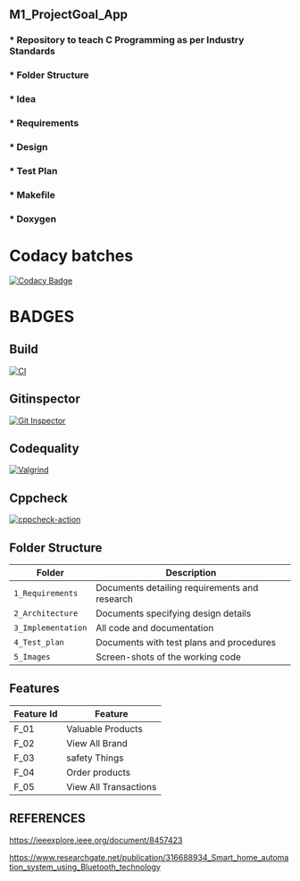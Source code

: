 ## M1_ProjectGoal_App
### * Repository to teach C Programming as per Industry Standards
### * Folder Structure
### * Idea
### * Requirements
### * Design
### * Test Plan
### * Makefile
### * Doxygen

# Codacy batches

[![Codacy Badge](https://app.codacy.com/project/badge/Grade/33f1b3529b8c4cda8b45d3c10df1d34c)](https://www.codacy.com/gh/gokulkannan-srec/M1_ProjectGoal_App/dashboard?utm_source=github.com&amp;utm_medium=referral&amp;utm_content=gokulkannan-srec/M1_ProjectGoal_App&amp;utm_campaign=Badge_Grade)

# BADGES
## Build
[![CI](https://github.com/gokulkannan-srec/M1_ProjectGoal_App/actions/workflows/build.yml/badge.svg)](https://github.com/gokulkannan-srec/M1_ProjectGoal_App/actions/workflows/build.yml)

## Gitinspector
[![Git Inspector](https://github.com/gokulkannan-srec/M1_ProjectGoal_App/actions/workflows/gitinspector.yml/badge.svg)](https://github.com/gokulkannan-srec/M1_ProjectGoal_App/actions/workflows/gitinspector.yml)

## Codequality
[![Valgrind](https://github.com/gokulkannan-srec/M1_ProjectGoal_App/actions/workflows/codequality.yml/badge.svg)](https://github.com/gokulkannan-srec/M1_ProjectGoal_App/actions/workflows/codequality.yml)

## Cppcheck
[![cppcheck-action](https://github.com/gokulkannan-srec/M1_ProjectGoal_App/actions/workflows/cpp.yml/badge.svg)](https://github.com/gokulkannan-srec/M1_ProjectGoal_App/actions/workflows/cpp.yml)

## Folder Structure
Folder             | Description
-------------------| -----------------------------------------
`1_Requirements`   | Documents detailing requirements and research
`2_Architecture`   | Documents specifying design details
`3_Implementation` | All code and documentation
`4_Test_plan`      | Documents with test plans and procedures
`5_Images`         | Screen-shots of the working code
##  Features
| Feature Id | Feature |
| -----------|---------|
|F_01| Valuable Products | |
|F_02|View All Brand |
|F_03| safety Things |
|F_04| Order products |
|F_05| View All Transactions |

## REFERENCES
https://ieeexplore.ieee.org/document/8457423

https://www.researchgate.net/publication/316688934_Smart_home_automation_system_using_Bluetooth_technology

